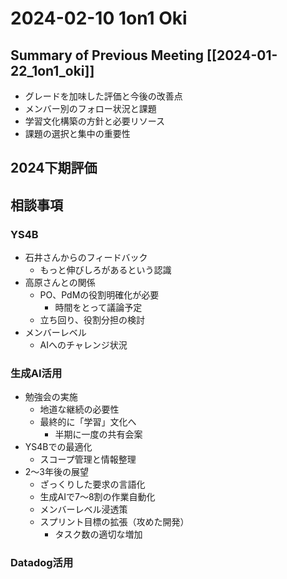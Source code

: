 # 2024-02-10 1on1 Oki

## Summary of Previous Meeting [[2024-01-22_1on1_oki]]
- グレードを加味した評価と今後の改善点
- メンバー別のフォロー状況と課題
- 学習文化構築の方針と必要リソース
- 課題の選択と集中の重要性

## 2024下期評価

## 相談事項
### YS4B
- 石井さんからのフィードバック
  - もっと伸びしろがあるという認識
- 高原さんとの関係
  - PO、PdMの役割明確化が必要
    - 時間をとって議論予定
  - 立ち回り、役割分担の検討
- メンバーレベル
  - AIへのチャレンジ状況

### 生成AI活用
- 勉強会の実施
  - 地道な継続の必要性
  - 最終的に「学習」文化へ
    - 半期に一度の共有会案
- YS4Bでの最適化
  - スコープ管理と情報整理
- 2〜3年後の展望
  - ざっくりした要求の言語化
  - 生成AIで7〜8割の作業自動化
  - メンバーレベル浸透策
  - スプリント目標の拡張（攻めた開発）
    - タスク数の適切な増加

### Datadog活用